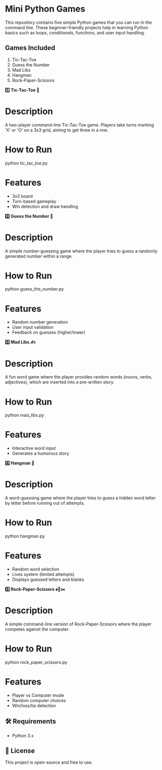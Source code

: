 # Mini Python Games

This repository contains five simple Python games that you can run in the command line. These beginner-friendly projects help in learning Python basics such as loops, conditionals, functions, and user input handling.

## Games Included
1. Tic-Tac-Toe
2. Guess the Number
3. Mad Libs
4. Hangman
5. Rock-Paper-Scissors



 **1️⃣ Tic-Tac-Toe 🎲**
 
# Description
A two-player command-line Tic-Tac-Toe game. Players take turns marking 'X' or 'O' on a 3x3 grid, aiming to get three in a row.

# How to Run

python tic_tac_toe.py


# Features
- 3x3 board
- Turn-based gameplay
- Win detection and draw handling



 **2️⃣ Guess the Number 🔢**
 
# Description
A simple number-guessing game where the player tries to guess a randomly generated number within a range.

# How to Run

python guess_the_number.py


# Features
- Random number generation
- User input validation
- Feedback on guesses (higher/lower)


**3️⃣ Mad Libs ✍️**

# Description
A fun word game where the player provides random words (nouns, verbs, adjectives), which are inserted into a pre-written story.

# How to Run

python mad_libs.py


# Features
- Interactive word input
- Generates a humorous story



 **4️⃣ Hangman 🏹**
 
# Description
A word-guessing game where the player tries to guess a hidden word letter by letter before running out of attempts.

# How to Run

python hangman.py


# Features
- Random word selection
- Lives system (limited attempts)
- Displays guessed letters and blanks


 **5️⃣ Rock-Paper-Scissors ✊📄✂️**
 
# Description
A simple command-line version of Rock-Paper-Scissors where the player competes against the computer.

# How to Run

python rock_paper_scissors.py


# Features
- Player vs Computer mode
- Random computer choices
- Win/loss/tie detection



## 🛠 Requirements
- Python 3.x

## 📜 License
This project is open-source and free to use.


